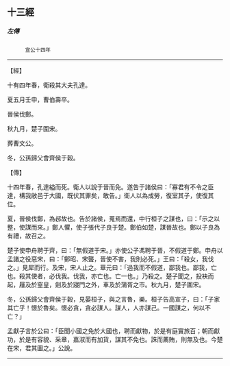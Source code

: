 

## 十三經

##### 左傳
　　　`宣公十四年`

* * *

【經】

十有四年春，衛殺其大夫孔達。

夏五月壬申，曹伯壽卒。

晉侯伐鄭。

秋九月，楚子圍宋。

葬曹文公。

冬，公孫歸父會齊侯于穀。

【傳】

十四年春，孔達縊而死。衛人以說于晉而免。遂告于諸侯曰：「寡君有不令之臣達，構我敝邑于大國，既伏其罪矣，敢告。」衛人以為成勞，復室其子，使復其位。

夏，晉侯伐鄭，為邲故也。告於諸侯，蒐焉而還，中行桓子之謀也，曰：「示之以整，使謀而來。」鄭人懼，使子張代子良于楚。鄭伯如楚，謀晉故也。鄭以子良為有禮，故召之。

楚子使申舟聘于齊，曰：「無假道于宋。」亦使公子馮聘于晉，不假道于鄭。申舟以孟諸之役惡宋，曰：「鄭昭、宋聾，晉使不害，我則必死。」王曰：「殺女，我伐之。」見犀而行。及宋，宋人止之。華元曰：「過我而不假道，鄙我也。鄙我，亡也。殺其使者，必伐我。伐我，亦亡也。亡一也。」乃殺之。楚子聞之，投袂而起，屨及於窒皇，劍及於寢門之外，車及於蒲胥之市。秋九月，楚子圍宋。

冬，公孫歸父會齊侯于穀，見晏桓子，與之言魯，樂。桓子告高宣子，曰：「子家其亡乎！懷於魯矣。懷必貪，貪必謀人。謀人，人亦謀己。一國謀之，何以不亡？」

孟獻子言於公曰：「臣聞小國之免於大國也，聘而獻物，於是有庭實旅百；朝而獻功，於是有容貌、采章，嘉淑而有加貨，謀其不免也。誅而薦賄，則無及也。今楚在宋，君其圖之。」公說。

* * *

